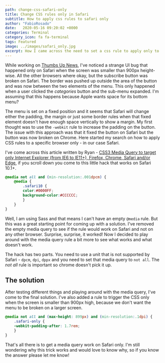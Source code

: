 ```yaml
---
path: change-css-safari-only
title: Change CSS rules only in Safari
subtitle: How to apply css rules to safari only
author: "FabioRosado"
date:   2020-05-16 09:20:02 +0000
categories: Terminal
category_icon: fa fa-terminal
tags: Featured
image: ../images/safari_only.jpg
excerpt: How I came across the need to set a css rule to apply only to Safari and which media queries combination will allow that.
---
```


While working on [Thumbs Up News](http://thumbsupnews.net), I've noticed a strange UI bug that happened only on Safari when the screen was smaller than 900px height-wise. All the other browsers where okay, but the subscribe button was broken on Safari. The border was pushed up outside the area of the button and was now between the two elements of the menu. This only happened when a user clicked the *categories* button and the sub-menu expanded. I'm assuming that this happens because Apple wants space for its bottom menu?

The menu is set on a fixed position and it seems that Safari will change either the padding, the margin or just some border rules when that fixed element doesn't have enough space vertically to show a margin. My first thought was to use the `-webkit` rule to increase the padding on the button. The issue with this approach was that it fixed the button on Safari but the button was now broken on Chrome. Here started my search on how to apply CSS rules to a specific browser only - in our case Safari.

I've come across this article written by Ryan - [CSS3 Media Query to target only Internet Explorer (from IE6 to IE11+), Firefox, Chrome, Safari and/or Edge](https://www.ryadel.com/en/css3-media-query-target-only-ie-ie6-ie11-firefox-chrome-safari-edge/), if you scroll down you come to this little hack that works on Safari 10.1+.

```css
@media not all and (min-resolution:.001dpcm) {
    @media {
        .safari10 {
        color:#0000FF;
        background-color:#CCCCCC;
        }
    }
}
```

Well, I am using Sass and that means I can't have an empty `@media` rule. But this was a great starting point for coming up with a solution. I've removed the empty media query to see if the rule would work on Safari and not on any other browser. Surprise, surprise, it worked! Now I decided to play around with the media query rule a bit more to see what works and what doesn't work. 

The hack has two parts. You need to use a unit that is not supported by Safari - `dpcm`, `dpi`, `dppx` and you need to set that media query to `not all`. The _not all_ rule is important so chrome doesn't pick it up.

## The solution

After testing different things and playing around with the media query, I've come to the final solution. I've also added a rule to trigger the CSS only when the screen is smaller than 900px high, because we don't want the menu to be broken on a larger screen.

```css
@media not all and (max-height: 899px) and (min-resolution:.1dpi) {
    .safari-only {
    -webkit-padding-after: 1.7rem;
    }
}
```

That's all there is to get a media query work on Safari only. I'm still wondering why this trick works and would love to know why, so if you know the answer please let me know!
